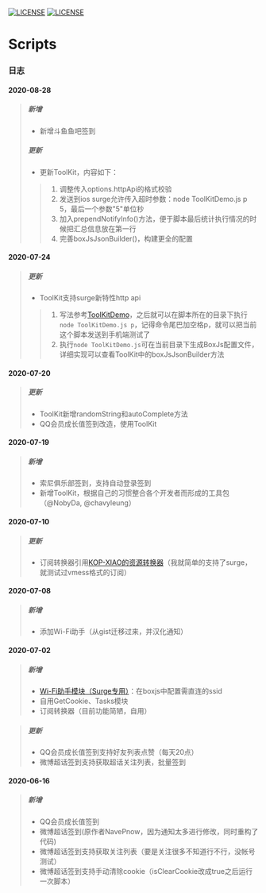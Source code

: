[![LICENSE](https://img.shields.io/badge/license-Anti%20996-blue.svg)](https://github.com/996icu/996.ICU/blob/master/LICENSE)
[![LICENSE](https://img.shields.io/badge/感谢-Orz3的图标-red.svg)](https://github.com/Orz-3)
# Scripts
### 日志

#### 2020-08-28
> ##### 新增
> - 新增斗鱼鱼吧签到
> ##### 更新
> - 更新ToolKit，内容如下：
>  > 1. 调整传入options.httpApi的格式校验
>  > 2. 发送到ios surge允许传入超时参数：node ToolKitDemo.js p 5，最后一个参数"5"单位秒
>  > 3. 加入prependNotifyInfo()方法，便于脚本最后统计执行情况的时候把汇总信息放在第一行
>  > 4. 完善boxJsJsonBuilder()，构建更全的配置

#### 2020-07-24
> ##### 更新
> - ToolKit支持surge新特性http api
>  > 1. 写法参考[ToolKitDemo](https://github.com/lowking/Scripts/blob/master/util/example/useToolKitDemo.js)，之后就可以在脚本所在的目录下执行```node ToolKitDemo.js p```，记得命令尾巴加空格p，就可以把当前这个脚本发送到手机端测试了
>  > 2. 执行```node ToolKitDemo.js```可在当前目录下生成BoxJs配置文件，详细实现可以查看ToolKit中的boxJsJsonBuilder方法

#### 2020-07-20
> ##### 更新
> - ToolKit新增randomString和autoComplete方法
> - QQ会员成长值签到改造，使用ToolKit

#### 2020-07-19
> ##### 新增
> - 索尼俱乐部签到，支持自动登录签到
> - 新增ToolKit，根据自己的习惯整合各个开发者而形成的工具包（@NobyDa, @chavyleung）

#### 2020-07-10
> ##### 更新
> - 订阅转换器引用[KOP-XIAO的资源转换器](https://raw.githubusercontent.com/KOP-XIAO/QuantumultX/master/Scripts/resource-parser.js)（我就简单的支持了surge，就测试过vmess格式的订阅）

#### 2020-07-08
> ##### 新增
> - 添加Wi-Fi助手（从gist迁移过来，并汉化通知）
#### 2020-07-02
> ##### 新增
> - [Wi-Fi助手模块（Surge专用）](https://gist.githubusercontent.com/lowking/3aa8748416e938528967885bc403b2f1/raw/ssid.sgmodule)：在boxjs中配置需直连的ssid
> - 自用GetCookie、Tasks模块
> - 订阅转换器（目前功能简陋，自用）

> ##### 更新
> - QQ会员成长值签到支持好友列表点赞（每天20点）
> - 微博超话签到支持获取超话关注列表，批量签到

#### 2020-06-16
> ##### 新增
> - QQ会员成长值签到
> - 微博超话签到(原作者NavePnow，因为通知太多进行修改，同时重构了代码)
> - 微博超话签到支持获取关注列表（要是关注很多不知道行不行，没帐号测试）
> - 微博超话签到支持手动清除cookie（isClearCookie改成true之后运行一次脚本）